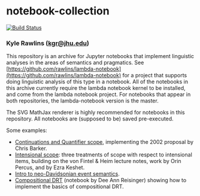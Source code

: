 # notebook-collection

[![Build Status](https://travis-ci.org/rawlins/notebook-collection.svg?branch=master)](https://travis-ci.org/rawlins/notebook-collection)

### Kyle Rawlins (kgr@jhu.edu)

This repository is an archive for Jupyter notebooks that implement linguistic analyses in the areas of semantics and pragmatics. See [https://github.com/rawlins/lambda-notebook](https://github.com/rawlins/lambda-notebook) for a project that supports doing linguistic analysis of this type in a notebook. All of the notebooks in this archive currently require the lambda notebook kernel to be installed, and come from the lambda notebook project. For notebooks that appear in both repositories, the lambda-notebook version is the master.

The SVG MathJax renderer is highly recommended for notebooks in this repository. All notebooks are (supposed to be) saved pre-executed.

Some examples:
* [Continuations and Quantifier scope](http://nbviewer.jupyter.org/github/rawlins/notebook-collection/blob/master/lambda-notebook/fragments/Continuations%20and%20quantifier%20scope.ipynb), implementing the 2002 proposal by Chris Barker.
* [Intensional scope](http://nbviewer.jupyter.org/github/rawlins/notebook-collection/blob/master/lambda-notebook/fragments/Intensional%20scope.ipynb): three treatments of scope with respect to intensional items, building on the von Fintel & Heim lecture notes, work by Orin Percus, and by Ezra Keshet.
* [Intro to neo-Davidsonian event semantics](http://nbviewer.jupyter.org/github/rawlins/notebook-collection/blob/master/lambda-notebook/fragments/Neo-davidsonian%20event%20semantics.ipynb).
* [Compositional DRT](http://nbviewer.jupyter.org/github/rawlins/notebook-collection/blob/master/lambda-notebook/fragments/Compositional%20DRT.ipynb) (notebook by Dee Ann Reisinger) showing how to implement the basics of compositional DRT.
